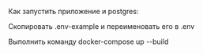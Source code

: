 

Как запустить приложение и postgres:

Скопировать .env-example и переименовать его в .env

Выполнить команду docker-compose up --build
